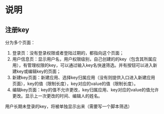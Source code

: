 # 说明

## 注册key

分为多个页面：

1. 登录页：没有登录权限或者登陆过期的，都指向这个页面；
2. 用户信息页：显示用户名，用户权限级别，自己创建的的key（包含其所属应用），有管理权限的key，可以通过输入key名快速筛选。并有按钮可以进入新建key或编辑key的页面；
3. 新建key页面：新建应用、选择key归属应用（没有则提供入口进入新建应用页面），key的值（限制长度），key对应的value的值（限制长度）。
4. 编辑key页面：key的值不允许更改，key归属应用、key对应的value的值允许更改。显示上一次更改的时间、编辑人的姓名。



用户长期未登录的key，将被单独显示出来（需要写一个脚本筛选）